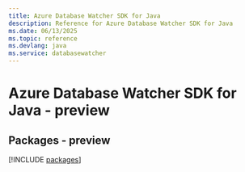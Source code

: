 ```yaml
---
title: Azure Database Watcher SDK for Java
description: Reference for Azure Database Watcher SDK for Java
ms.date: 06/13/2025
ms.topic: reference
ms.devlang: java
ms.service: databasewatcher
---
```

# Azure Database Watcher SDK for Java - preview
## Packages - preview
[!INCLUDE [packages](database-watcher-index.md)]
